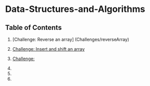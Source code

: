 # Data-Structures-and-Algorithms

## Table of Contents

1. [Challenge: Reverse an array] (Challenges/reverseArray)

2. [Challenge: Insert and shift an array]()

3. [Challenge: ]()

4.

5.

6. 